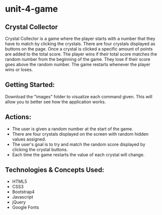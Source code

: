 # unit-4-game
## Crystal Collector
Crystal Collector is a game where the player starts with a number that they have to match by clicking the crystals. There are four crystals displayed as buttons on the page. Once a crystal is clicked a specific amount of points are added to the total score. The player wins if their total score matches the random number from the beginning of the game. They lose if their score goes above the random number. The game restarts whenever the player wins or loses.


## Getting Started:
Download the "images" folder to visualize each command given.
This will allow you to better see how the application works.


## Actions:
* The user is given a random number at the start of the game. 
* There are four crystals displayed on the screen with random hidden values assigned. 
* The user's goal is to try and match the random score displayed by clicking the crystal buttons. 
* Each time the game restarts the value of each crystal will change.



## Technologies & Concepts Used:
* HTML5
* CSS3
* Bootstrap4
* Javascript
* jQuery
* Google Fonts

